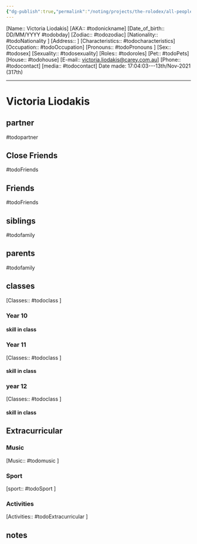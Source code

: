 ```yaml
---
{"dg-publish":true,"permalink":"/noting/projects/the-rolodex/all-people/students/victoria-liodakis/","dgHomeLink":true,"dgPassFrontmatter":false}
---
```


[Name:: Victoria Liodakis]
[AKA:: #todonickname]
[Date_of_birth:: DD/MM/YYYY #todobday] 
[Zodiac:: #todozodiac] 
[Nationality:: #todoNationality ]
[Address:: ]
[Characteristics::  #todocharacteristics]
[Occupation:: #todoOccupation]
[Pronouns:: #todoPronouns ]
[Sex:: #todosex]
[Sexuality:: #todosexuality]
[Roles:: #todoroles]
[Pet:: #todoPets]
[House:: #todohouse]
[E-mail:: <victoria.liodakis@carey.com.au>]
[Phone:: #todocontact]
[media:: #todocontact]
Date made: 17:04:03---13th/Nov-2021 (317th) 

---
# Victoria Liodakis
## partner
#todopartner
## Close Friends
#todoFriends
## Friends
#todoFriends
## siblings
#todofamily
## parents
#todofamily
## classes
[Classes:: #todoclass ]
### Year 10
#### skill in class
### Year 11
[Classes:: #todoclass ]
#### skill in class
### year 12
[Classes:: #todoclass ]
#### skill in class
## Extracurricular
### Music
[Music:: #todomusic ]
### Sport
[sport:: #todoSport ]
### Activities
[Activities:: #todoExtracurricular ]
## notes
